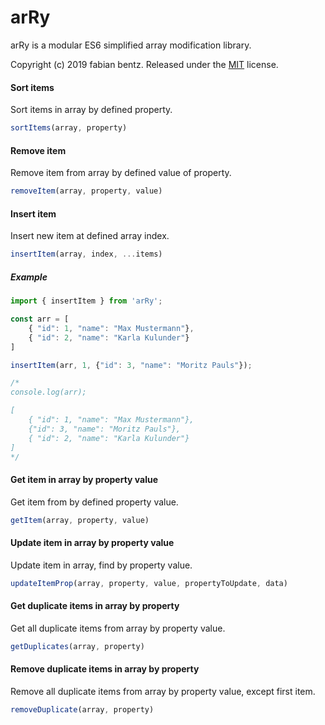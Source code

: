 arRy
=====
arRy is a modular ES6 simplified array modification library.


Copyright (c) 2019 fabian bentz.
Released under the [MIT](LICENSE) license.

#### Sort items
Sort items in array by defined property.
```javascript
sortItems(array, property)
```

#### Remove item
Remove item from array by defined value of property.
```javascript
removeItem(array, property, value)
```

#### Insert item
Insert new item at defined array index.
```javascript
insertItem(array, index, ...items)
```

##### Example

```javascript
import { insertItem } from 'arRy';

const arr = [
    { "id": 1, "name": "Max Mustermann"},
    { "id": 2, "name": "Karla Kulunder"}
]

insertItem(arr, 1, {"id": 3, "name": "Moritz Pauls"});

/*
console.log(arr);

[
    { "id": 1, "name": "Max Mustermann"},
    {"id": 3, "name": "Moritz Pauls"},
    { "id": 2, "name": "Karla Kulunder"}
]
*/
```

#### Get item in array by property value
Get item from by defined property value.
```javascript
getItem(array, property, value)
```

#### Update item in array by property value
Update item in array, find by property value.
```javascript
updateItemProp(array, property, value, propertyToUpdate, data)
```

#### Get duplicate items in array by property
Get all duplicate items from array by property value.
```javascript
getDuplicates(array, property)
```

#### Remove duplicate items in array by property
Remove all duplicate items from array by property value, except first item.
```javascript
removeDuplicate(array, property)
```

